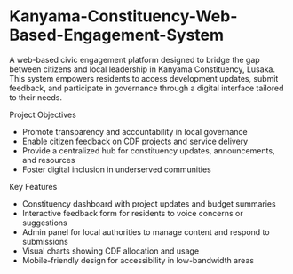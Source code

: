 # Kanyama-Constituency-Web-Based-Engagement-System
A web-based civic engagement platform designed to bridge the gap between citizens and local leadership in Kanyama Constituency, Lusaka. This system empowers residents to access development updates, submit feedback, and participate in governance through a digital interface tailored to their needs.

Project Objectives

- Promote transparency and accountability in local governance
- Enable citizen feedback on CDF projects and service delivery
- Provide a centralized hub for constituency updates, announcements, and resources
- Foster digital inclusion in underserved communities
  
 Key Features
 
- Constituency dashboard with project updates and budget summaries
- Interactive feedback form for residents to voice concerns or suggestions
- Admin panel for local authorities to manage content and respond to submissions
- Visual charts showing CDF allocation and usage
- Mobile-friendly design for accessibility in low-bandwidth areas
